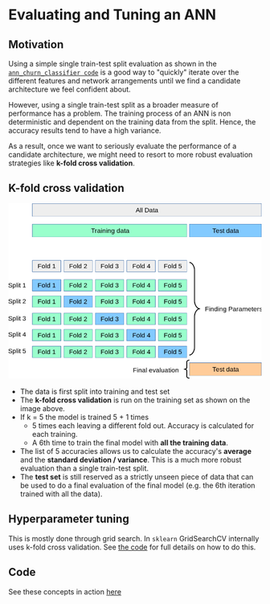 # Evaluating and Tuning an ANN

## Motivation
Using a simple single train-test split evaluation as shown in the [`ann_churn_classifier code`](../../../annotated_code/volume_1_supervised_deep_learning/part_1_artificial_neural_networks/ann_churn_classifier.py)
is a good way to "quickly" iterate over the different features and network arrangements until we
find a candidate architecture we feel confident about.

However, using a single train-test split as a broader measure of performance has a problem. The training process of an 
ANN is non deterministic and dependent on the training data from the split.  Hence, the accuracy results tend to have a high variance. 

As a result, once we want to seriously evaluate the performance of a candidate architecture, we might
need to resort to more robust evaluation strategies like __k-fold cross validation__.

## K-fold cross validation
![cross validation](cross_validation.png)

- The data is first split into training and test set
- The __k-fold cross validation__ is run on the training set as shown on the image above.
- If k = 5 the model is trained 5 + 1 times
   - 5 times each leaving a different fold out. Accuracy is calculated for each training.
   - A 6th time to train the final model with __all the training data__.
- The list of 5 accuracies allows us to calculate the accuracy's __average__ and the __standard deviation / variance__.  This is a much more robust evaluation than a single train-test split.
- The __test set__ is still reserved as a strictly unseen piece of data that can be used to do
a final evaluation of the final model (e.g. the 6th iteration trained with all the data).

## Hyperparameter tuning
This is mostly done through grid search.  In `sklearn` GridSearchCV internally uses k-fold cross validation.
See [the code](#Code) for full details on how to do this.

## Code
See these concepts in action [here](../../../annotated_code/volume_1_supervised_deep_learning/part_1_artificial_neural_networks/evaluating_and_tuning/evaluating_and_tuning_ann.py)